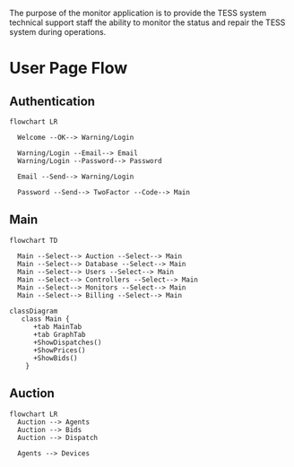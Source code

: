 The purpose of the monitor application is to provide the TESS system technical support staff the ability to monitor the status and repair the TESS system during operations.

# User Page Flow

## Authentication

```mermaid
flowchart LR

  Welcome --OK--> Warning/Login 
  
  Warning/Login --Email--> Email
  Warning/Login --Password--> Password
  
  Email --Send--> Warning/Login
  
  Password --Send--> TwoFactor --Code--> Main
```

## Main

```mermaid
flowchart TD

  Main --Select--> Auction --Select--> Main  
  Main --Select--> Database --Select--> Main
  Main --Select--> Users --Select--> Main
  Main --Select--> Controllers --Select--> Main
  Main --Select--> Monitors --Select--> Main
  Main --Select--> Billing --Select--> Main
```

```mermaid
classDiagram
   class Main {
      +tab MainTab
      +tab GraphTab
      +ShowDispatches()
      +ShowPrices()
      +ShowBids()
    }
```

## Auction

```mermaid
flowchart LR
  Auction --> Agents
  Auction --> Bids
  Auction --> Dispatch
  
  Agents --> Devices
```

